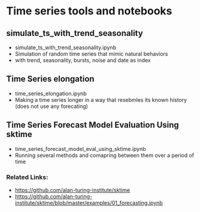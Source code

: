 # Time series tools and notebooks

## simulate_ts_with_trend_seasonality
* simulate_ts_with_trend_seasonality.ipynb
* Simulation of random time series that mimic natural behaviors
* with trend, seasonality, bursts, noise and date as index

## Time Series elongation
* time_series_elongation.ipynb
* Making a time series longer in a way that resebmles its known history (does not use any forecating)

## Time Series Forecast Model Evaluation Using sktime
* time_series_forecast_model_eval_using_sktime.ipynb
* Running several methods and comapring between them over a period of time
### Related Links:
* https://github.com/alan-turing-institute/sktime
* https://github.com/alan-turing-institute/sktime/blob/master/examples/01_forecasting.ipynb
